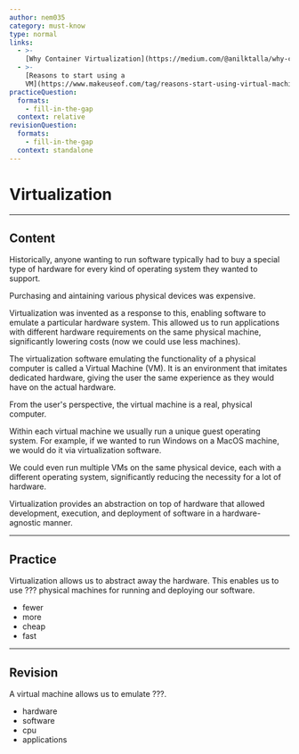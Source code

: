 ```yaml
---
author: nem035
category: must-know
type: normal
links:
  - >-
    [Why Container Virtualization](https://medium.com/@anilktalla/why-container-virtualization-abb8bfc04048){documentation}
  - >-
    [Reasons to start using a
    VM](https://www.makeuseof.com/tag/reasons-start-using-virtual-machine/){article}
practiceQuestion:
  formats:
    - fill-in-the-gap
  context: relative
revisionQuestion:
  formats:
    - fill-in-the-gap
  context: standalone
---
```


# Virtualization

---

## Content

Historically, anyone wanting to run software typically had to buy a special type of hardware for every kind of operating system they wanted to support.

Purchasing and aintaining various physical devices was expensive.

Virtualization was invented as a response to this, enabling software to emulate a particular hardware system. This allowed us to run applications with different hardware requirements on the same physical machine, significantly lowering costs (now we could use less machines).

The virtualization software emulating the functionality of a physical computer is called a Virtual Machine (VM). It is an environment that imitates dedicated hardware, giving the user the same experience as they would have on the actual hardware.

From the user's perspective, the virtual machine is a real, physical computer.

Within each virtual machine we usually run a unique guest operating system. For example, if we wanted to run Windows on a MacOS machine, we would do it via virtualization software.

We could even run multiple VMs on the same physical device, each with a different operating system, significantly reducing the necessity for a lot of hardware.

Virtualization provides an abstraction on top of hardware that allowed development, execution, and deployment of software in a hardware-agnostic manner.

---

## Practice

Virtualization allows us to abstract away the hardware. This enables us to use ??? physical machines for running and deploying our software.

- fewer
- more
- cheap
- fast

---

## Revision

A virtual machine allows us to emulate ???.

- hardware
- software
- cpu
- applications
